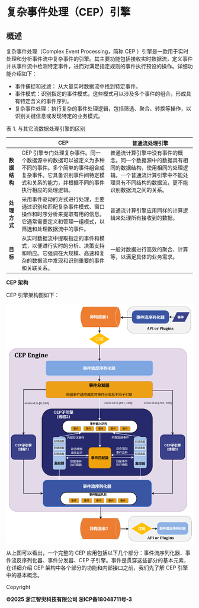 # 复杂事件处理（CEP）引擎

## 概述

复杂事件处理（Complex Event Processing，简称 CEP
）引擎是一款用于实时处理和分析事件流中复杂事件的引擎。其主要功能包括接收实时数据流，定义事件并从事件流中检测特定事件，进而对满足指定规则的事件执行预设的操作。详细功能介绍如下：

* 事件捕捉和过滤： 从大量实时数据流中找到特定事件。
* 事件模式：识别指定的事件模式，这些模式可以涉及多个事件的组合，形成具有特定含义的事件序列。
* 复杂事件处理：执行复杂的事件处理逻辑，包括筛选、聚合、转换等操作，以识别关键信息或发现特定的业务模式。

表 1. 与其它流数据处理引擎的区别

|  | CEP | 普通流处理引擎 |
| --- | --- | --- |
| **数据结构** | CEP 引擎专门处理复杂事件。同一个数据源中的数据可以被定义为多种不同的事件。多个简单的事件组合成复杂事件。它具备识别事件间特定模式和关系的能力，并根据不同的事件执行相应的处理逻辑。 | 普通流计算引擎中没有事件的概念。同一个数据源中的数据具有相同的数据结构，使用相同的处理逻辑。一个普通流计算引擎中不能处理具有不同结构的数据流，更不能识别数据流之间的关系。 |
| **处理方式** | 采用事件驱动的方式进行处理，主要通过识别和匹配复杂事件模式、窗口操作和时序分析来提取有用的信息。它通常需要定义和管理一组模式，以筛选和处理数据流中的事件。 | 普通流计算引擎应用同样的计算逻辑来处理所有接收到的数据。 |
| **目标** | 从实时数据流中提取指定的事件和模式，以便进行实时的分析、决策支持和响应。它强调在大规模、高速和复杂的数据流中发现和识别重要的事件和关联关系。 | 一般对数据进行高效的聚合、计算等，以满足具体的业务需求。 |

**CEP 架构**

CEP 引擎架构图如下：

![](images/cep_1.png)

从上图可以看出，一个完整的 CEP 应用包括以下几个部分：事件流序列化器、事件流反序列化器、事件分发器、CEP 子引擎。事件是贯穿这些部分的基本元素，在详细介绍 CEP
架构中各个部分的功能和内部接口之前，我们先了解 CEP 引擎中的基本概念。

Copyright

**©2025 浙江智臾科技有限公司 浙ICP备18048711号-3**
